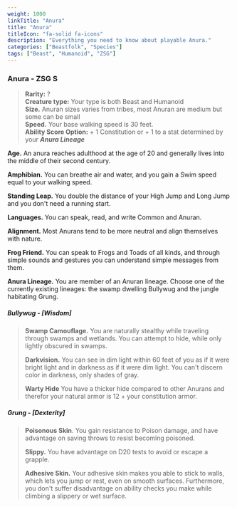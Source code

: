 ```yaml
---
weight: 1000
linkTitle: "Anura"
title: "Anura"
titleIcon: "fa-solid fa-icons"
description: "Everything you need to know about playable Anura."
categories: ["Beastfolk", "Species"]
tags: ["Beast", "Humanoid", "ZSG"]
---
```


### Anura \- ZSG S

> **Rarity:** ?  
> **Creature type:** Your type is both Beast and Humanoid  
> **Size.** Anuran sizes varies from tribes, most Anuran are medium but some can be small  
> **Speed.** Your base walking speed is 30 feet.  
> **Ability Score Option:** \+ 1 Constitution or \+ 1 to a stat determined by your **_Anura Lineage_**

**Age.** An anura reaches adulthood at the age of 20 and generally lives into the middle of their second century.

**Amphibian.** You can breathe air and water, and you gain a Swim speed equal to your walking speed.

**Standing Leap.** You double the distance of your High Jump and Long Jump and you don't need a running start.

**Languages.** You can speak, read, and write Common and Anuran.

**Alignment.** Most Anurans tend to be more neutral and align themselves with nature.

**Frog Friend.** You can speak to Frogs and Toads of all kinds, and through simple sounds and gestures you can understand simple messages from them.

**Anura Lineage.** You are member of an Anuran lineage. Choose one of the currently existing lineages: the swamp dwelling Bullywug and the jungle habitating Grung.

##### Bullywug - \[Wisdom\]

> **Swamp Camouflage.** You are naturally stealthy while traveling through swamps and wetlands. You can attempt to hide, while only lightly obscured in swamps.
>
> **Darkvision.** You can see in dim light within 60 feet of you as if it were bright light and in darkness as if it were dim light. You can't discern color in darkness, only shades of gray.
>
> **Warty Hide** You have a thicker hide compared to other Anurans and therefor your natural armor is 12 \+ your constitution armor.

##### Grung - \[Dexterity\]

> **Poisonous Skin**. You gain resistance to Poison damage, and have advantage on saving throws to resist becoming poisoned.
>
> **Slippy.** You have advantage on D20 tests to avoid or escape a grapple.
>
> **Adhesive Skin.** Your adhesive skin makes you able to stick to walls, which lets you jump or rest, even on smooth surfaces. Furthermore, you don't suffer disadvantage on ability checks you make while climbing a slippery or wet surface.
